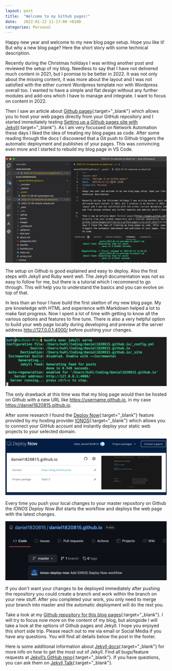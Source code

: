 ```yaml
---
layout: post
title:  "Welcome to my Github pages!"
date:   2022-01-12 11:17:00 +0100
categories: Personal
---
```

Happy new year and welcome to my new blog page setup. Hope you like it! But why a new blog page? Here the short story with some technical description.

Recently during the Christmas holidays I was writing another post and reviewed the setup of my blog. Needless to say that I have not delivered much content in 2021, but I promise to be better in 2022. It was not only about the missing content, it was more about the layout and I was not satisfied with the either current Wordpress template nor with Wordpress overall too. I wanted to have a simple and flat design without any further modules and add-ons which I have to manage and integrate. I want to focus on content in 2022.

Then I saw an article about [Github pages](https://pages.github.com){:target="_blank"} which allows you to host your web pages directly from your GitHub repository and I started immediately testing [Setting up a Github pages site with Jekyll](https://docs.github.com/en/pages/setting-up-a-github-pages-site-with-jekyll){:target="_blank"}. As I am very focussed on Network Automation these days I liked the idea of treating my blog pages as code. After some reading through the docs I discovered that a Git push to Github triggers the automatic deployment and publishes of your pages. This was convincing even more and I started to rebuild my blog page in VS Code.

<img src="/images/vscode.jpg"
    alt="Pages files in VS Code"
    style="left; margin-right: 10px;" />

The setup on Github is good explained and easy to deploy. Also the first steps with Jekyll and Ruby went well. The Jekyll documentation was not so easy to follow for me, but there is a tutorial which I recommend to go through. This will help you to understand the basics and you can evolve on top of that.

In less than an hour I have build the first skelton of my new blog page. My pre knowledge with HTML and experience with Markdown helped a lot to make fast progress. Now I spent a lot of time with getting to know all the various options and features to fine tune. There is also a very helpful option to build your web page locally during developing and preview at the server address <http://127.0.0.1:4000/> before pushing your changes.

<img src="/images/local_preview.jpg"
    alt="Local page preview"
    style="left; margin-right: 10px;" />

The only drawback at this time was that my blog page would then be hosted on Github with a new URL like <https://username.github.io>, in my case <https://daniel1820815.github.io>.

After some research I found the [Deploy Now](https://docs.ionos.space){:target="_blank"} feature provided by my hosting provider [IONOS](https://www.ionos.de){:target="_blank"} which allows you to connect your GitHub account and instantly deploy your static web projects to your selected domain.

<img src="/images/deploy_now.jpg"
    alt="Deploy Now setup"
    style="left; margin-right: 10px;" />

Every time you push your local changes to your master repository on Github the *IONOS Deploy Now Bot* starts the workflow and deploys the web page with the latest changes.

<img src="/images/github_with_bot.jpg"
    alt="Deploy Now setup"
    style="left; margin-right: 10px;" />

If you don't want your changes to be deployed immediately after pushing the repository you could create a branch and work within the branch on your new stuff. After you completed your work, you only need to merge your branch into master and the automatic deployment will do the rest you.

Take a look at my [Github repository for this blog pages](https://github.com/daniel1820815/daniel1820815.github.io){:target="_blank"}. I will try to focus now more on the content of my blog, but alongside I will take a look at the options of Github pages and Jekyll. I hope you enjoyed this short side trip. Please reach out to me via email or Social Media if you have any questions. You will find all details below the post in the footer.

Here is some additional information about [Jekyll docs][jekyll-docs]{:target="_blank"} for more info on how to get the most out of Jekyll. Find all bugs/feature requests at [Jekyll’s GitHub repo][jekyll-gh]{:target="_blank"}. If you have questions, you can ask them on [Jekyll Talk][jekyll-talk]{:target="_blank"}.

[jekyll-docs]: https://jekyllrb.com/docs/home
[jekyll-gh]:   https://github.com/jekyll/jekyll
[jekyll-talk]: https://talk.jekyllrb.com/
